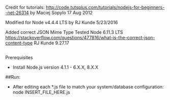 Credit for tutorials:
http://code.tutsplus.com/tutorials/nodejs-for-beginners--net-26314
by Maciej Sopylo 17 Aug 2012

Modified for Node v4.4.4 LTS
by RJ Kunde 5/23/2016

Added correct JSON Mime Type
Tested Node 6.11.3 LTS
https://stackoverflow.com/questions/477816/what-is-the-correct-json-content-type
RJ Kunde 9.27.17

##
Prerequisites
* Install Node.js version 4.1.1 - 6.X.X, 8.X.X

##Run:
* After editing each *.js file to match your system/database configuration: node INSERT_FILE_HERE.js